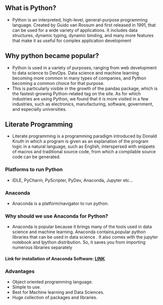 ## What is Python?
* Python is an interpreted, high-level, general-purpose programming language. Created by Guido van Rossum and first released in 1991, 
  that can be used for a wide variety of applications. It includes data structures, dynamic typing, dynamic binding, and many more features 
  that make it as useful for complex application development
## Why python became popular?
* Python is used in a variety of purposes, ranging from web development to data science to DevOps. Data science and machine learning becoming more 
  common in many types of companies, and Python becoming a common choice for that purpose.
* This is particularly visible in the growth of the pandas package, which is the fastest-growing Python-related tag on the site. As for which 
  industries are using Python, we found that it is more visited in a few industries, such as electronics, manufacturing, software, government, and especially universities.
## Literate Programming
* Literate programming is a programming paradigm introduced by Donald Knuth in which a program is given as an explanation of the program logic in a natural language,
  such as English, interspersed with snippets of macros and traditional source code, from which a compilable source code can be generated.
### Platforms to run Python 
* IDLE, PyCharm, PyScripter, PyDev, Anaconda, Jupyter etc…
### Anaconda
 * Anaconda is a platform/navigator to run python.
### Why should we use Anaconda for Python?
* Anaconda is popular because it brings many of the tools used in data science and machine learning. 
  Anaconda contains,popular python libraries that can be used in data science . It also comes with the jupyter notebook and Ipython distribution. 
  So, it saves you from importing numerous libraries separately
#### Link for installation of Anaconda Software: [LINK](https://www.anaconda.com/distribution/)

### Advantages
  * Object oriented programming language.
  * Simple to use.
  * Best for Machine learning and Data Sciences.
  * Huge collection of packages and libraries.
